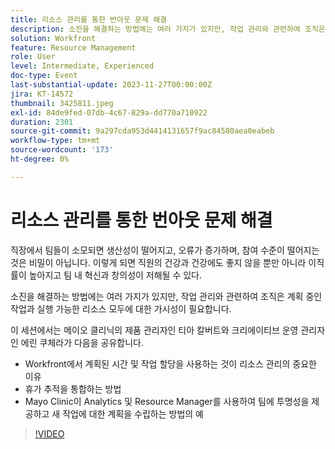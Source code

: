 ```yaml
---
title: 리소스 관리를 통한 번아웃 문제 해결
description: 소진을 해결하는 방법에는 여러 가지가 있지만, 작업 관리와 관련하여 조직은 계획 중인 작업과 실행 가능한 리소스 모두에 대한 가시성이 필요합니다.
solution: Workfront
feature: Resource Management
role: User
level: Intermediate, Experienced
doc-type: Event
last-substantial-update: 2023-11-27T00:00:00Z
jira: KT-14572
thumbnail: 3425811.jpeg
exl-id: 84de9fed-07db-4c67-829a-dd770a710922
duration: 2301
source-git-commit: 9a297cda953d4414131657f9ac84580aea0eabeb
workflow-type: tm+mt
source-wordcount: '173'
ht-degree: 0%

---
```


# 리소스 관리를 통한 번아웃 문제 해결

직장에서 팀들이 소모되면 생산성이 떨어지고, 오류가 증가하며, 참여 수준이 떨어지는 것은 비밀이 아닙니다. 이렇게 되면 직원의 건강과 건강에도 좋지 않을 뿐만 아니라 이직률이 높아지고 팀 내 혁신과 창의성이 저해될 수 있다.

소진을 해결하는 방법에는 여러 가지가 있지만, 작업 관리와 관련하여 조직은 계획 중인 작업과 실행 가능한 리소스 모두에 대한 가시성이 필요합니다.

이 세션에서는 메이오 클리닉의 제품 관리자인 티아 칼버트와 크리에이티브 운영 관리자인 에린 쿠체라가 다음을 공유합니다.

* Workfront에서 계획된 시간 및 작업 할당을 사용하는 것이 리소스 관리의 중요한 이유
* 휴가 추적을 통합하는 방법
* Mayo Clinic이 Analytics 및 Resource Manager를 사용하여 팀에 투명성을 제공하고 새 작업에 대한 계획을 수립하는 방법의 예

>[!VIDEO](https://video.tv.adobe.com/v/3425811/?learn=on)
